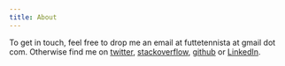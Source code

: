 ```yaml
---
title: About
---
```


To get in touch, feel free to drop me an email at futtetennista at gmail dot com.
Otherwise find me on [twitter]("https://twitter.com/futtetennista"),
[stackoverflow](https://stackoverflow.com/story/futtetennista">),
[github](https://github.com/futtetennista) or [LinkedIn](https://www.linkedin.com/in/futtetennista).
